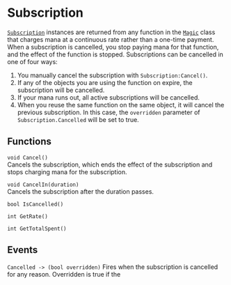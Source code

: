 # Subscription
[`Subscription`][sub] instances are returned from any function in the [`Magic`][mag] class that charges mana at a continuous rate rather than a one-time payment. When a subscription is cancelled, you stop paying mana for that function, and the effect of the function is stopped. Subscriptions can be cancelled in one of four ways:  

1. You manually cancel the subscription with `Subscription:Cancel()`.
2. If any of the objects you are using the function on expire, the subscription will be cancelled. 
3. If your mana runs out, all active subscriptions will be cancelled.  
4. When you reuse the same function on the same object, it will cancel the previous subscription. In this case, the `overridden` parameter of `Subscription.Cancelled` will be set to true.

## Functions
`void Cancel()`  
Cancels the subscription, which ends the effect of the subscription and stops charging mana for the subscription.

`void CancelIn(duration)`  
Cancels the subscription after the duration passes. 

`bool IsCancelled()`

`int GetRate()`

`int GetTotalSpent()`

## Events
`Cancelled -> (bool overridden)`
Fires when the subscription is cancelled for any reason. Overridden is true if the 

[sub]: ../subscription/
[mag]: ../magic/